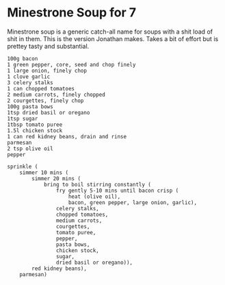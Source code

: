 Minestrone Soup for 7
=====================

Minestrone soup is a generic catch-all name for soups with a shit load of shit
in them. This is the version Jonathan makes. Takes a bit of effort but is
prettey tasty and substantial.

    100g bacon
    1 green pepper, core, seed and chop finely
    1 large onion, finely chop
    1 clove garlic
    3 celery stalks
    1 can chopped tomatoes
    2 medium carrots, finely chopped
    2 courgettes, finely chop
    100g pasta bows
    1tsp dried basil or oregano
    1tsp sugar
    1tbsp tomato puree
    1.5l chicken stock
    1 can red kidney beans, drain and rinse
    parmesan
    2 tsp olive oil
    pepper

    sprinkle (
        simmer 10 mins (
            simmer 20 mins (
                bring to boil stirring constantly (
                    fry gently 5-10 mins until bacon crisp (
                        heat (olive oil),
                        bacon, green pepper, large onion, garlic),
                    celery stalks,
                    chopped tomatoes,
                    medium carrots,
                    courgettes,
                    tomato puree,
                    pepper,
                    pasta bows,
                    chicken stock,
                    sugar,
                    dried basil or oregano)),
            red kidney beans),
        parmesan)
